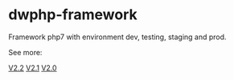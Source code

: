 # dwphp-framework

Framework php7 with environment dev, testing, staging and prod.

See more:

[V2.2](https://github.com/dezwork/dwphp-framework/tree/v2.2)
[V2.1](https://github.com/dezwork/dwphp-framework/tree/v2.1)
[V2.0](https://github.com/dezwork/dwphp-framework/tree/v2.0) 